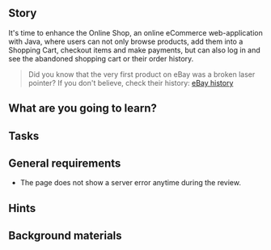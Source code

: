 
## Story

It's time to enhance the Online Shop, an online eCommerce web-application with Java,
where users can not only browse products, add them into a Shopping Cart,
checkout items and make payments, but can also log in and see the abandoned shopping cart or their order history.

> Did you know that the very first product on eBay was a broken laser pointer?
> If you don't believe, check their history: [eBay history](https://www.ebayinc.com/company/our-history/)

## What are you going to learn?



## Tasks












## General requirements

- The page does not show a server error anytime during the review.

## Hints


## Background materials


